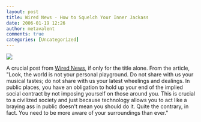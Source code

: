 ```yaml
---
layout: post
title: Wired News - How to Squelch Your Inner Jackass
date: 2006-01-19 12:26
author: metavalent
comments: true
categories: [Uncategorized]
---
```

<!--Lead Photo --><a href="http://www.wired.com/news/columns/0,70041-0.html?tw=wn_tophead_3"><img src="https://web.archive.org/web/*/http://awebcamdarkly.com/" /></a><!-- Commentary -->
A crucial post from <a href="http://www.wired.com/news/columns/0,70041-0.html?tw=wn_tophead_3">Wired News</a>, if only for the title alone.  From the article, "Look, the world is not your personal playground. Do not share with us your musical tastes; do not share with us your latest wheelings and dealings. In public places, you have an obligation to hold up your end of the implied social contract by not imposing yourself on those around you. This is crucial to a civilized society and just because technology allows you to act like a braying ass in public doesn't mean you should do it. Quite the contrary, in fact. You need to be more aware of your surroundings than ever."
